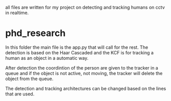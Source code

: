 all files are written for my project on detecting and tracking humans on cctv in realtime.
# phd_research
In this folder the main file is the app.py that will call for the rest. The detection is based on the Haar Cascaded and the KCF is for tracking a human as an object in a automatic way.

After detection the coordintion of the person are given to the tracker in a queue and if the object is not active, not moving, the tracker will delete the object from the queue.

The detection and tracking architectures can be changed based on the lines that are used.
